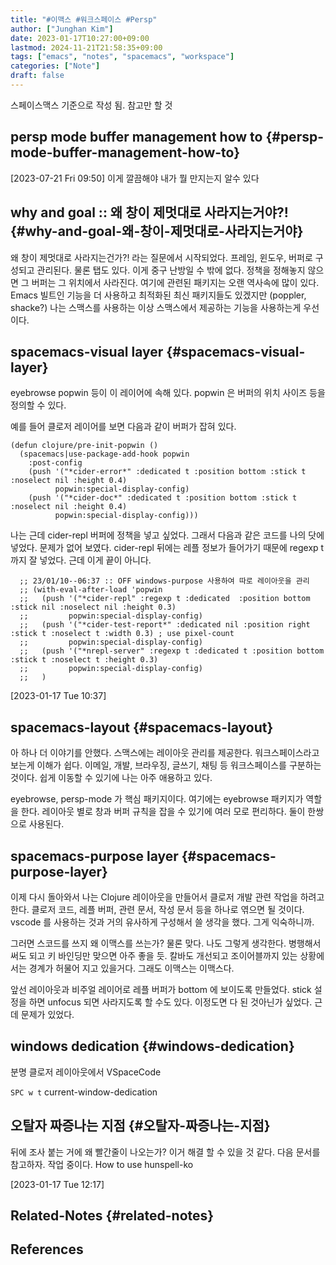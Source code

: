 ```yaml
---
title: "#이맥스 #워크스페이스 #Persp"
author: ["Junghan Kim"]
date: 2023-01-17T10:27:00+09:00
lastmod: 2024-11-21T21:58:35+09:00
tags: ["emacs", "notes", "spacemacs", "workspace"]
categories: ["Note"]
draft: false
---
```


스페이스맥스 기준으로 작성 됨. 참고만 할 것


## persp mode buffer management how to {#persp-mode-buffer-management-how-to}

<span class="timestamp-wrapper"><span class="timestamp">[2023-07-21 Fri 09:50]</span></span> 이게 깔끔해야 내가 뭘 만지는지 알수 있다


## why and goal :: 왜 창이 제멋대로 사라지는거야?! {#why-and-goal-왜-창이-제멋대로-사라지는거야}

왜 창이 제멋대로 사라지는건가?! 라는 질문에서 시작되었다. 프레임, 윈도우, 버퍼로 구성되고 관리된다. 물론 탭도 있다. 이게 중구 난방일 수 밖에 없다. 정책을 정해놓지 않으면 그 버퍼는 그 위치에서 사라진다. 여기에 관련된 패키지는 오랜 역사속에 많이 있다. Emacs 빌트인 기능을 더 사용하고 최적화된 최신 패키지들도 있겠지만 (poppler, shacke?) 나는 스맥스를 사용하는 이상 스맥스에서 제공하는 기능을 사용하는게 우선이다.


## spacemacs-visual layer {#spacemacs-visual-layer}

eyebrowse popwin 등이 이 레이어에 속해 있다. popwin 은 버퍼의 위치 사이즈 등을 정의할 수 있다.

예를 들어 클로저 레이어를 보면 다음과 같이 버퍼가 잡혀 있다.

```text
(defun clojure/pre-init-popwin ()
  (spacemacs|use-package-add-hook popwin
    :post-config
    (push '("*cider-error*" :dedicated t :position bottom :stick t :noselect nil :height 0.4)
          popwin:special-display-config)
    (push '("*cider-doc*" :dedicated t :position bottom :stick t :noselect nil :height 0.4)
          popwin:special-display-config)))
```

나는 근데 cider-repl 버퍼에 정책을 넣고 싶었다. 그래서 다음과 같은 코드를 나의 닷에 넣었다. 문제가 없어 보였다. cider-repl 뒤에는 레플 정보가 들어가기 때문에 regexp t 까지 잘 넣었다. 근데 이게 끝이 아니다.

```text
  ;; 23/01/10--06:37 :: OFF windows-purpose 사용하여 따로 레이아웃을 관리
  ;; (with-eval-after-load 'popwin
  ;;   (push '("*cider-repl" :regexp t :dedicated  :position bottom :stick nil :noselect nil :height 0.3)
  ;;         popwin:special-display-config)
  ;;   (push '("*cider-test-report*" :dedicated nil :position right :stick t :noselect t :width 0.3) ; use pixel-count
  ;;         popwin:special-display-config)
  ;;   (push '("*nrepl-server" :regexp t :dedicated t :position bottom :stick t :noselect t :height 0.3)
  ;;         popwin:special-display-config)
  ;;   )
```

<span class="timestamp-wrapper"><span class="timestamp">[2023-01-17 Tue 10:37]</span></span>


## spacemacs-layout {#spacemacs-layout}

아 하나 더 이야기를 안했다. 스맥스에는 레이아웃 관리를 제공한다. 워크스페이스라고 보는게 이해가 쉽다. 이메일, 개발, 브라우징, 글쓰기, 채팅 등 워크스페이스를 구분하는 것이다. 쉽게 이동할 수 있기에 나는 아주 애용하고 있다.

eyebrowse, persp-mode 가 핵심 패키지이다. 여기에는 eyebrowse 패키지가 역할을 한다. 레이아웃 별로 창과 버퍼 규칙을 잡을 수 있기에 여러 모로 편리하다. 둘이 한쌍으로 사용된다.


## spacemacs-purpose layer {#spacemacs-purpose-layer}

이제 다시 돌아와서 나는 Clojure 레이아웃을 만들어서 클로저 개발 관련 작업을 하려고 한다. 클로저 코드, 레플 버퍼, 관련 문서, 작성 문서 등을 하나로 엮으면 될 것이다. vscode 를 사용하는 것과 거의 유사하게 구성해서 쓸 생각을 했다. 그게 익숙하니까.

그러면 스코드를 쓰지 왜 이맥스를 쓰는가? 물론 맞다. 나도 그렇게 생각한다. 병행해서 써도 되고 키 바인딩만 맞으면 아주 좋을 듯. 칼바도 개선되고 조이어블까지 있는 상황에서는 경계가 허물어 지고 있을거다. 그래도 이맥스는 이맥스다.

앞선 레이아웃과 비주얼 레이어로 레플 버퍼가 bottom 에 보이도록 만들었다. stick 설정을 하면 unfocus 되면 사라지도록 할 수도 있다. 이정도면 다 된 것아닌가 싶었다. 근데 문제가 있었다.


## windows dedication {#windows-dedication}

분명 클로저 레이아웃에서 VSpaceCode

`SPC w t` current-window-dedication


## 오탈자 짜증나는 지점 {#오탈자-짜증나는-지점}

뒤에 조사 붙는 거에 왜 빨간줄이 나오는가? 이거 해결 할 수 있을 것 같다. 다음 문서를 참고하자. 작업 중이다. How to use hunspell-ko

<span class="timestamp-wrapper"><span class="timestamp">[2023-01-17 Tue 12:17]</span></span>


## Related-Notes {#related-notes}

## References

<style>.csl-entry{text-indent: -1.5em; margin-left: 1.5em;}</style><div class="csl-bib-body">
</div>
